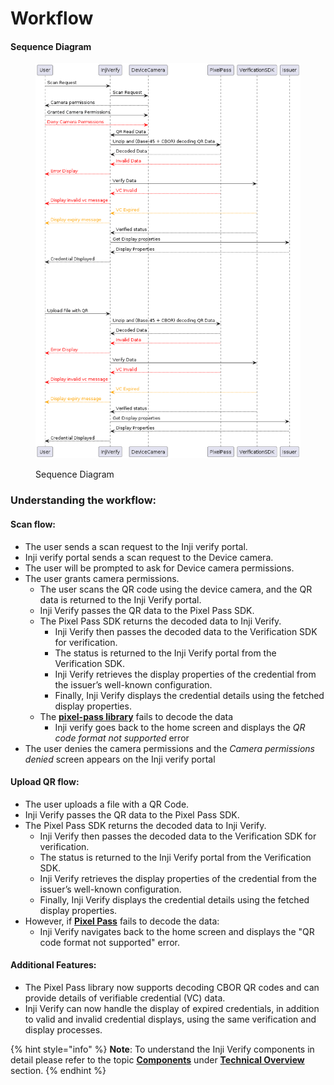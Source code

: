 # Workflow

#### **Sequence Diagram**

<figure><img src="../../.gitbook/assets/inji-verify-workflow-sequence-diagram (1).png" alt="" width="563"><figcaption><p>Sequence Diagram</p></figcaption></figure>

### **Understanding the workflow**:

#### **Scan flow:**

* The user sends a scan request to the Inji verify portal.
* Inji verify portal sends a scan request to the Device camera.
* The user will be prompted to ask for Device camera permissions.
* The user grants camera permissions.
  * The user scans the QR code using the device camera, and the QR data is returned to the Inji Verify portal.
  * Inji Verify passes the QR data to the Pixel Pass SDK.
  * The Pixel Pass SDK returns the decoded data to Inji Verify.
    * Inji Verify then passes the decoded data to the Verification SDK for verification.
    * The status is returned to the Inji Verify portal from the Verification SDK.
    * Inji Verify retrieves the display properties of the credential from the issuer’s well-known configuration.
    * Finally, Inji Verify displays the credential details using the fetched display properties.
  * The [**pixel-pass library**](https://www.npmjs.com/package/@mosip/pixelpass/v/0.1.6) fails to decode the data
    * Inji verify goes back to the home screen and displays the _QR code format not supported_ error
* The user denies the camera permissions and the _Camera permissions denied_ screen appears on the Inji verify portal

#### **Upload QR flow:**

* The user uploads a file with a QR Code.
* Inji Verify passes the QR data to the Pixel Pass SDK.
* The Pixel Pass SDK returns the decoded data to Inji Verify.
  * Inji Verify then passes the decoded data to the Verification SDK for verification.
  * The status is returned to the Inji Verify portal from the Verification SDK.
  * Inji Verify retrieves the display properties of the credential from the issuer’s well-known configuration.
  * Finally, Inji Verify displays the credential details using the fetched display properties.
* However, if [**Pixel Pass**](https://www.npmjs.com/package/@mosip/pixelpass/v/0.1.6) fails to decode the data:
  * Inji Verify navigates back to the home screen and displays the "QR code format not supported" error.

#### Additional Features:

* The Pixel Pass library now supports decoding CBOR QR codes and can provide details of verifiable credential (VC) data.
* Inji Verify can now handle the display of expired credentials, in addition to valid and invalid credential displays, using the same verification and display processes.

{% hint style="info" %}
**Note**: To understand the Inji Verify components in detail please refer to the topic [**Components**](../technical-overview/components.md) under [**Technical Overview**](../technical-overview/) section.
{% endhint %}
